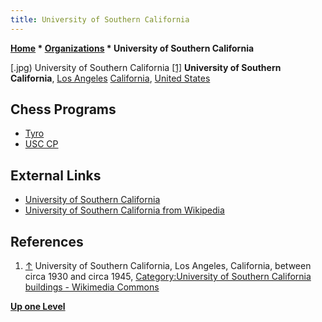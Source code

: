 ```yaml
---
title: University of Southern California
---
```

**[Home](Home "Home") \* [Organizations](Organizations "Organizations") \* University of Southern California**



[.jpg) University of Southern California <a id="cite-note-1" href="#cite-ref-1">[1]</a>
**University of Southern California**, [Los Angeles](https://en.wikipedia.org/wiki/Los_Angeles) [California](https://en.wikipedia.org/wiki/California), [United States](https://en.wikipedia.org/wiki/United_States)



## Chess Programs


* [Tyro](Tyro "Tyro")
* [USC CP](USC_CP "USC CP")


## External Links


* [University of Southern California](http://www.usc.edu/)
* [University of Southern California from Wikipedia](https://en.wikipedia.org/wiki/University_of_Southern_California)


## References


1. <a id="cite-ref-1" href="#cite-note-1">↑</a> University of Southern California, Los Angeles, California, between circa 1930 and circa 1945, [Category:University of Southern California buildings - Wikimedia Commons](https://commons.wikimedia.org/wiki/Category:University_of_Southern_California_buildings)

**[Up one Level](Organizations "Organizations")**







 
